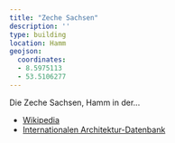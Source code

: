 ```yaml
---
title: "Zeche Sachsen"
description: ''
type: building
location: Hamm
geojson:
  coordinates:
  - 8.5975113
  - 53.5106277
---
```


Die Zeche Sachsen, Hamm in der...
* [Wikipedia](https://de.wikipedia.org/wiki/Zeche_Sachsen)
* [Internationalen Architektur-Datenbank](https://deu.archinform.net/projekte/285.htm)
